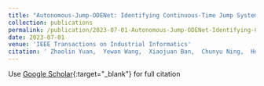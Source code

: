 ```yaml
---
title: "Autonomous-Jump-ODENet: Identifying Continuous-Time Jump Systems for Cooling-System Prediction"
collection: publications
permalink: /publication/2023-07-01-Autonomous-Jump-ODENet-Identifying-Continuous-Time-Jump-Systems-for-Cooling-System-Prediction
date: 2023-07-01
venue: 'IEEE Transactions on Industrial Informatics'
citation: ' Zhaolin Yuan,  Yewan Wang,  Xiaojuan Ban,  Chunyu Ning,  Hong-Ning Dai,  Hao Wang, &quot;Autonomous-Jump-ODENet: Identifying Continuous-Time Jump Systems for Cooling-System Prediction.&quot; IEEE Transactions on Industrial Informatics, 2023.'
---
```

Use [Google Scholar](https://scholar.google.com/scholar?q=Autonomous+Jump+ODENet:+Identifying+Continuous+Time+Jump+Systems+for+Cooling+System+Prediction){:target="_blank"} for full citation